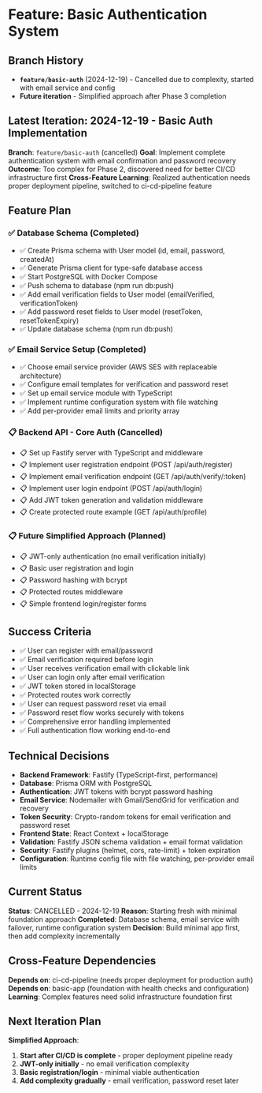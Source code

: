 # Feature: Basic Authentication System

## Branch History
- **`feature/basic-auth`** (2024-12-19) - Cancelled due to complexity, started with email service and config
- **Future iteration** - Simplified approach after Phase 3 completion

## Latest Iteration: 2024-12-19 - Basic Auth Implementation

**Branch**: `feature/basic-auth` (cancelled)
**Goal**: Implement complete authentication system with email confirmation and password recovery
**Outcome**: Too complex for Phase 2, discovered need for better CI/CD infrastructure first
**Cross-Feature Learning**: Realized authentication needs proper deployment pipeline, switched to ci-cd-pipeline feature

## Feature Plan

### ✅ Database Schema (Completed)
- ✅ Create Prisma schema with User model (id, email, password, createdAt)
- ✅ Generate Prisma client for type-safe database access
- ✅ Start PostgreSQL with Docker Compose
- ✅ Push schema to database (npm run db:push)
- ✅ Add email verification fields to User model (emailVerified, verificationToken)
- ✅ Add password reset fields to User model (resetToken, resetTokenExpiry)
- ✅ Update database schema (npm run db:push)

### ✅ Email Service Setup (Completed)
- ✅ Choose email service provider (AWS SES with replaceable architecture)
- ✅ Configure email templates for verification and password reset
- ✅ Set up email service module with TypeScript
- ✅ Implement runtime configuration system with file watching
- ✅ Add per-provider email limits and priority array

### 📋 Backend API - Core Auth (Cancelled)
- 📋 Set up Fastify server with TypeScript and middleware
- 📋 Implement user registration endpoint (POST /api/auth/register)
- 📋 Implement email verification endpoint (GET /api/auth/verify/:token)
- 📋 Implement user login endpoint (POST /api/auth/login)
- 📋 Add JWT token generation and validation middleware
- 📋 Create protected route example (GET /api/auth/profile)

### 📋 Future Simplified Approach (Planned)
- 📋 JWT-only authentication (no email verification initially)
- 📋 Basic user registration and login
- 📋 Password hashing with bcrypt
- 📋 Protected routes middleware
- 📋 Simple frontend login/register forms

## Success Criteria

- ✅ User can register with email/password
- ✅ Email verification required before login
- ✅ User receives verification email with clickable link
- ✅ User can login only after email verification
- ✅ JWT token stored in localStorage
- ✅ Protected routes work correctly
- ✅ User can request password reset via email
- ✅ Password reset flow works securely with tokens
- ✅ Comprehensive error handling implemented
- ✅ Full authentication flow working end-to-end

## Technical Decisions

- **Backend Framework**: Fastify (TypeScript-first, performance)
- **Database**: Prisma ORM with PostgreSQL
- **Authentication**: JWT tokens with bcrypt password hashing
- **Email Service**: Nodemailer with Gmail/SendGrid for verification and recovery
- **Token Security**: Crypto-random tokens for email verification and password reset
- **Frontend State**: React Context + localStorage
- **Validation**: Fastify JSON schema validation + email format validation
- **Security**: Fastify plugins (helmet, cors, rate-limit) + token expiration
- **Configuration**: Runtime config file with file watching, per-provider email limits

## Current Status

**Status**: CANCELLED - 2024-12-19
**Reason**: Starting fresh with minimal foundation approach
**Completed**: Database schema, email service with failover, runtime configuration system
**Decision**: Build minimal app first, then add complexity incrementally

## Cross-Feature Dependencies

**Depends on**: ci-cd-pipeline (needs proper deployment for production auth)
**Depends on**: basic-app (foundation with health checks and configuration)
**Learning**: Complex features need solid infrastructure foundation first

## Next Iteration Plan

**Simplified Approach**:
1. **Start after CI/CD is complete** - proper deployment pipeline ready
2. **JWT-only initially** - no email verification complexity
3. **Basic registration/login** - minimal viable authentication
4. **Add complexity gradually** - email verification, password reset later